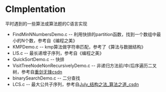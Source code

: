 CImplentation
=============
平时遇到的一些算法或算法题的C语言实现

* FindMinNNumbersDemo.c -- 利用快排的partition函数，找到一个数组中最小的N个数，参考自《编程之美》
* KMPDemo.c -- kmp算法做字符串匹配，参考了《算法与数据结构》
* LIS.c -- 最长递增子序列，参考自《编程之美》
* QuickSortDemo.c -- 快排
* VisitTreeNodeNonRecursivelyDemo.c -- 非递归方法前/中/后序遍历二叉树，参考自[重剑无锋csdn](http://blog.csdn.net/kofsky/article/details/2886453)
* binarySearchDemo.c -- 二分查找
* LCS.c -- 最大公共子序列，参考自[July_结构之法_算法之道_csdn](http://blog.csdn.net/v_july_v/article/details/6695482)
